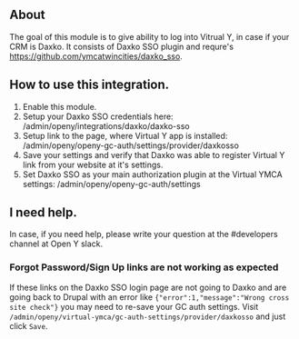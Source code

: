 ## About
The goal of this module is to give ability
to log into Vitrual Y, in case if your CRM is Daxko.
It consists of Daxko SSO plugin and
requre's https://github.com/ymcatwincities/daxko_sso.

## How to use this integration.

1. Enable this module.
2. Setup your Daxko SSO credentials
here: /admin/openy/integrations/daxko/daxko-sso
3. Setup link to the page, where Virtual Y
app is installed: /admin/openy/openy-gc-auth/settings/provider/daxkosso
4. Save your settings and verify that Daxko was
able to register Virtual Y link from your website at it's settings.
5. Set Daxko SSO as your main authorization plugin
at the Virtual YMCA settings: /admin/openy/openy-gc-auth/settings

## I need help.
In case, if you need help, please write your question
at the #developers channel at Open Y slack.

### Forgot Password/Sign Up links are not working as expected

If these links on the Daxko SSO login page are not going to Daxko and are going back to Drupal with an error like `{"error":1,"message":"Wrong cross site check"}` you may need to re-save your GC auth settings. Visit `/admin/openy/virtual-ymca/gc-auth-settings/provider/daxkosso` and just click `Save`.
